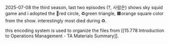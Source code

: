 2025-07-08
the third season, last two episodes (?, 사람은) shows sky squid game and i adopted the 🔴red circle, ♻️green triangle, 🟧orange square color from the show. interestingly most died during ♻️.

this encoding system is used to organize the files from [[15.778 Introduction to Operations Management - TA Materials Summary]].